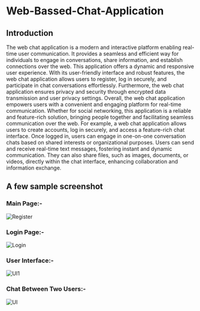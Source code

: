 # Web-Bassed-Chat-Application

## Introduction
The web chat application is a modern and interactive platform enabling real-time user communication. It provides a seamless and efficient way for individuals to engage in conversations, share information, and establish connections over the web. This application offers a dynamic and responsive user experience. With its user-friendly interface and robust features, the web chat application allows users to register, log in securely, and participate in chat conversations effortlessly.
Furthermore, the web chat application ensures privacy and security through encrypted data transmission and user privacy settings.
Overall, the web chat application empowers users with a convenient and engaging platform for real-time communication. Whether for social networking, this application is a reliable and feature-rich solution, bringing people together and facilitating seamless communication over the web.
For example, a web chat application allows users to create accounts, log in securely, and access a feature-rich chat interface. Once logged in, users can engage in one-on-one conversation chats based on shared interests or organizational purposes.
Users can send and receive real-time text messages, fostering instant and dynamic communication. They can also share files, such as images, documents, or videos, directly within the chat interface, enhancing collaboration and information exchange.

## A few sample screenshot
### Main Page:-
  ![Register](https://github.com/dragonwolf1o1/Web-Bassed-Chat-Application/assets/104382438/204592bb-b443-4e36-b1bc-d99d93c35d9b)

### Login Page:-

  ![Login](https://github.com/dragonwolf1o1/Web-Bassed-Chat-Application/assets/104382438/a50a0966-d4a9-4a80-adaf-658edb61145d)

### User Interface:-
  ![UI1](https://github.com/dragonwolf1o1/Web-Bassed-Chat-Application/assets/104382438/d65bfdc3-4f3b-4388-abbc-3e84e939c714)

### Chat Between Two Users:-
  ![UI](https://github.com/dragonwolf1o1/Web-Bassed-Chat-Application/assets/104382438/7d5ba9f6-bde2-46e6-8af7-56b1d0d793dd)
